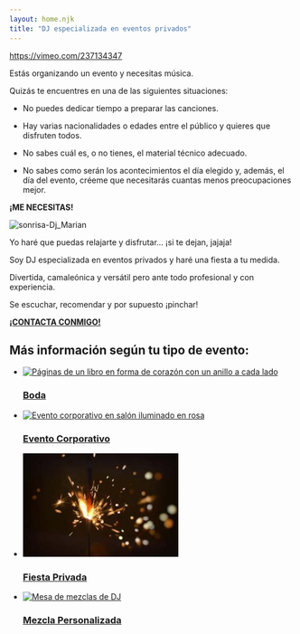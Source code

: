 ```yaml
---
layout: home.njk
title: "DJ especializada en eventos privados"
---
```


[//]: # ([velocity type="vimeo" id="237134347" img="https://djmarian.com/wp/wp-content/uploads/portada-video-djmarian.webp" options="width="300"&height="150"&frameborder="0"&allowfullscreen="allowfullscreen"" alt="Play" color="#FFFFFF" bkg\_color="#FF0000"\]#])

https://vimeo.com/237134347

Estás organizando un evento y necesitas música.

Quizás te encuentres en una de las siguientes situaciones:

 - No puedes dedicar tiempo a preparar las canciones.  
  
 - Hay varias nacionalidades o edades entre el público y quieres que disfruten todos.  
  
 - No sabes cuál es, o no tienes, el material técnico adecuado.  
  
 - No sabes como serán los acontecimientos el día elegido y, además, el día del evento, créeme que necesitarás cuantas menos preocupaciones mejor.

**¡ME NECESITAS!**

![sonrisa-Dj_Marian](/assets/images/sonrie.webp)

Yo haré que puedas relajarte y disfrutar... ¡si te dejan, jajaja!

Soy DJ especializada en eventos privados y haré una fiesta a tu medida.

Divertida, camaleónica y versátil pero ante todo profesional y con experiencia.

Se escuchar, recomendar y por supuesto ¡pinchar!

[**¡CONTACTA CONMIGO!**](/contacto/)

## Más información según tu tipo de evento:

- [![Páginas de un libro en forma de corazón con un anillo a cada lado](/assets/images/djmarian-bodas-275x183.jpg)](/bodas/)
    
    ### [Boda](/bodas/)
    
- [![Evento corporativo en salón iluminado en rosa](/assets/images/djmarian-evento-corporativo-275x183.jpg)](/eventos-corporativos/)
    
    ### [Evento Corporativo](/eventos-corporativos/)
    
- [![Bengala encendida en la oscuridad](assets/images/djmarian-fiestas-privadas-275x183.jpg)](/fiestas-privadas/)
    
    ### [Fiesta Privada](/fiestas-privadas/)
    
- [![Mesa de mezclas de DJ](/assets/images/djmarian-mezclas-personalizadas-275x183.jpg)](/mezclas-personalizadas/)
    
    ### [Mezcla Personalizada](/mezclas-personalizadas/)
